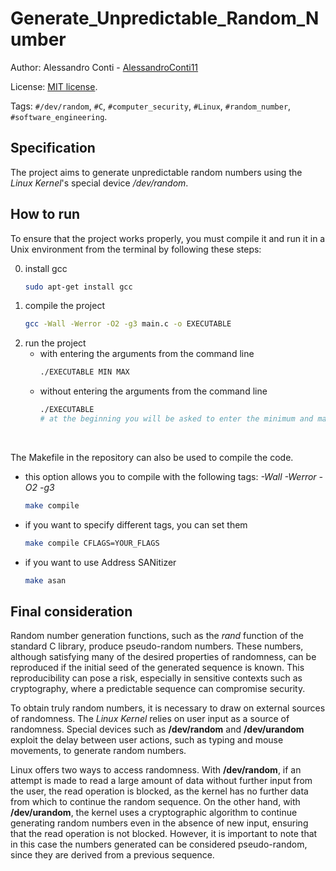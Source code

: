 # Generate_Unpredictable_Random_Number


Author: Alessandro Conti - [AlessandroConti11](https://github.com/AlessandroConti11)

License: [MIT license](LICENSE).

Tags: `#/dev/random`, `#C`, `#computer_security`, `#Linux`,  `#random_number`, `#software_engineering`.


## Specification

The project aims to generate unpredictable random numbers using the *Linux Kernel*'s special device */dev/random*.


## How to run

To ensure that the project works properly, you must compile it and run it in a Unix environment from the terminal by following these steps:

0. install gcc
    ```bash
    sudo apt-get install gcc 
    ```
1. compile the project
    ```bash
    gcc -Wall -Werror -O2 -g3 main.c -o EXECUTABLE 
    ```
2. run the project
    - with entering the arguments from the command line
      ```bash
      ./EXECUTABLE MIN MAX
      ```
    - without entering the arguments from the command line
      ```bash
      ./EXECUTABLE
      # at the beginning you will be asked to enter the minimum and maximum value
      ```
    

<br>

The Makefile in the repository can also be used to compile the code.
- this option allows you to compile with the following tags: *-Wall -Werror -O2 -g3*
    ```bash
    make compile
    ```
- if you want to specify different tags, you can set them
   ```bash
   make compile CFLAGS=YOUR_FLAGS
   ```
- if you want to use Address SANitizer
    ```bash
    make asan
    ```


## Final consideration

Random number generation functions, such as the *rand* function of the standard C library, produce pseudo-random numbers. 
These numbers, although satisfying many of the desired properties of randomness, can be reproduced if the initial seed of the generated sequence is known. 
This reproducibility can pose a risk, especially in sensitive contexts such as cryptography, where a predictable sequence can compromise security.


To obtain truly random numbers, it is necessary to draw on external sources of randomness. 
The *Linux Kernel* relies on user input as a source of randomness. 
Special devices such as **/dev/random** and **/dev/urandom** exploit the delay between user actions, such as typing and mouse movements, to generate random numbers.


Linux offers two ways to access randomness. 
With **/dev/random**, if an attempt is made to read a large amount of data without further input from the user, the read operation is blocked, as the kernel has no further data from which to continue the random sequence. 
On the other hand, with **/dev/urandom**, the kernel uses a cryptographic algorithm to continue generating random numbers even in the absence of new input, ensuring that the read operation is not blocked. 
However, it is important to note that in this case the numbers generated can be considered pseudo-random, since they are derived from a previous sequence.
